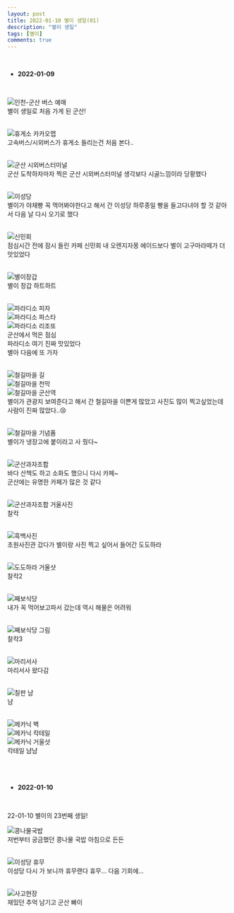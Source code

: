 ```yaml
---
layout: post
title: 2022-01-10 별이 생일(01)
description: "별이 생일"
tags: [별이]
comments: true
---
```

<br>

 * **2022-01-09**

<br>  

![인천-군산 버스 예매](/images/22-01-10/birth1.png)  
별이 생일로 처음 가게 된 군산!  
<br>

![휴게소 카카오맵](/images/22-01-10/birth2.png)  
고속버스/시외버스가 휴게소 들리는건 처음 본다..  
<br>

![군산 시외버스터미널](/images/22-01-10/birth3.png)  
군산 도착하자마자 찍은 군산 시외버스터미널 생각보다 시골느낌이라 당황했다  
<br>

![이성당](/images/22-01-10/birth4.png)  
별이가 야채빵 꼭 먹어봐야한다고 해서 간 이성당 하루종일 빵을 들고다녀야 할 것 같아서 다음 날 다시 오기로 했다  
<br>

![신민회](/images/22-01-10/birth5.png)  
점심시간 전에 잠시 들린 카페 신민회  내 오렌지자몽 에이드보다 별이 고구마라떼가 더 맛있었다  
<br>

![별이장갑](/images/22-01-10/birth6.png)  
별이 장갑 하트하트  
<br>

![파라디소 피자](/images/22-01-10/birth7.png)  
![파라디소 파스타](/images/22-01-10/birth8.png)  
![파라디소 리조또](/images/22-01-10/birth9.png)  
군산에서 먹은 점심  
파라디소 여기 진짜 맛있었다  
별아 다음에 또 가자  
<br>

![철길마을 길](/images/22-01-10/birth10.png)  
![철길마을 천막](/images/22-01-10/birth11.png)  
![철길마을 군산역](/images/22-01-10/birth12.png)  
별이가 관광지 보여준다고 해서 간 철길마을 이쁜게 많았고 사진도 많이 찍고싶었는데 사람이 진짜 많았다..😢  
<br>

![철길마을 기념품](/images/22-01-10/birth13.png)  
별이가 냉장고에 붙이라고 사 줬다~  
<br>

![군산과자조합](/images/22-01-10/birth14.png)  
바다 산책도 하고 소화도 했으니 다시 카페~  
군산에는 유명한 카페가 많은 것 같다  
<br>

![군산과자조합 거울사진](/images/22-01-10/birth15.png)  
찰칵  
<br>

![흑백사진](/images/22-01-10/birth16.png)  
초원사진관 갔다가 별이랑 사진 찍고 싶어서 들어간 도도하라  
<br>

![도도하라 거울샷](/images/22-01-10/birth17.png)  
찰칵2  
<br>

![째보식당](/images/22-01-10/birth18.png)  
내가 꼭 먹어보고파서 갔는데 역시 해물은 어려워  
<br>

![째보식당 그림](/images/22-01-10/birth19.png)  
찰칵3  
<br>

![마리서사](/images/22-01-10/birth20.png)  
마리서사 왔다감  
<br>

![칠판 냠](/images/22-01-10/birth21.png)  
냠  
<br>

![메카닉 벽](/images/22-01-10/birth22.png)  
![메카닉 칵테일](/images/22-01-10/birth23.png)  
![메카닉 거울샷](/images/22-01-10/birth24.png)  
칵테일 냠냠  
<br>
<br><br>
* **2022-01-10**

<br>  

22-01-10 별이의 23번째 생일!  

![콩나물국밥](/images/22-01-10/birth25.png)  
저번부터 궁금했던 콩나물 국밥 아침으로 든든  
<br>

![이성당 휴무](/images/22-01-10/birth26.png)  
이성당 다시 가 보니까 휴무랜다 휴무... 다음 기회에...  
<br>

![사고현장](/images/22-01-10/birth27.png)  
재밌던 추억 남기고 군산 빠이  
<br>
<br>
